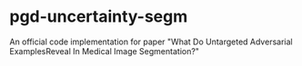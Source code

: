# pgd-uncertainty-segm

An official code implementation for paper "What Do Untargeted Adversarial ExamplesReveal In Medical Image Segmentation?"
